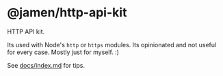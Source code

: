 # @jamen/http-api-kit

HTTP API kit.

Its used with Node's `http` or `https` modules. Its opinionated and not useful for every case. Mostly just for myself. :)

See [docs/index.md](docs/index.md) for tips.